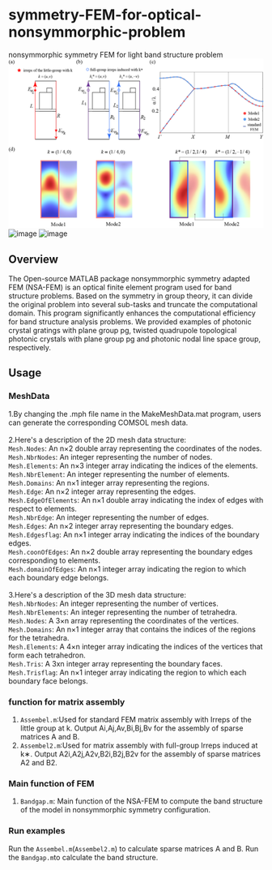 # symmetry-FEM-for-optical-nonsymmorphic-problem
nonsymmorphic symmetry FEM for light band structure problem
![image](Figure/PCG.png)
![image](Figure/PCG.TQTPHC)
![image](Figure/PCG.NLS)
## Overview
The Open-source MATLAB package nonsymmorphic symmetry adapted FEM (NSA-FEM) is an optical finite element program used for band structure problems. Based on the symmetry in group theory, it can divide the original problem into several sub-tasks and truncate the computational domain. This program significantly enhances the computational efficiency for band structure analysis problems. We provided examples of photonic crystal gratings with plane group pg, twisted quadrupole topological photonic crystals with plane group pg and photonic nodal line space group, respectively.
## Usage
### MeshData
1.By changing the .mph file name in the MakeMeshData.mat program, users can generate the corresponding COMSOL mesh data. <br /><br />
2.Here's a description of the 2D mesh data structure: <br />
`Mesh.Nodes`: An n×2 double array representing the coordinates of the nodes. <br />
`Mesh.NbrNodes`: An integer representing the number of nodes. <br />
`Mesh.Elements`: An n×3 integer array indicating the indices of the elements.<br /> 
`Mesh.NbrElement`: An integer representing the number of elements. <br />
`Mesh.Domains`: An n×1 integer array representing the regions.<br />
`Mesh.Edge`: An n×2 integer array representing the edges.<br />
`Mesh.EdgeOfElements`: An n×1 double array indicating the index of edges with respect to elements.<br />
`Mesh.NbrEdge`: An integer representing the number of edges.<br />
`Mesh.Edges`: An n×2 integer array representing the boundary edges.<br />
`Mesh.Edgesflag`: An n×1 integer array indicating the indices of the boundary edges.<br />
`Mesh.coonOfEdges`: An n×2 double array representing the boundary edges corresponding to elements.<br />
`Mesh.domainOfEdges`: An n×1 integer array indicating the region to which each boundary edge belongs.<br /><br />
3.Here's a description of the 3D mesh data structure:<br />
`Mesh.NbrNodes`: An integer representing the number of vertices.<br />
`Mesh.NbrElements`: An integer representing the number of tetrahedra.<br />
`Mesh.Nodes`: A 3×n array representing the coordinates of the vertices.<br />
`Mesh.Domains`: An n×1 integer array that contains the indices of the regions for the tetrahedra.<br />
`Mesh.Elements`: A 4×n integer array indicating the indices of the vertices that form each tetrahedron.<br />
`Mesh.Tris`: A 3xn integer array representing the boundary faces.<br />
`Mesh.Trisflag`: An n×1 integer array indicating the region to which each boundary face belongs.<br />

### function for matrix assembly
1. `Assembel.m`:Used for standard FEM matrix assembly with Irreps of the little group at k. Output Ai,Aj,Av,Bi,Bj,Bv for the assembly of sparse matrices A and B.
2. `Assembel2.m`:Used for matrix assembly with full-group Irreps induced at k∗. Output A2i,A2j,A2v,B2i,B2j,B2v for the assembly of sparse matrices A2 and B2.
### Main function of FEM
1. `Bandgap.m`: Main function of the NSA-FEM to compute the band structure of the model in nonsymmorphic symmetry configuration.
### Run examples
Run the `Assembel.m`(`Assembel2.m`) to calculate sparse matrices A and B. Run the `Bandgap.m`to calculate the band structure.
